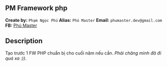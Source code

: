 ## PM Framework php

**Create by:** `Phạm Ngọc Phú`
**Alias:** `Phú Master`
**Email:** `phumaster.dev@gmail.com`
**FB:** [Phú Master](https://facebook.com/nhoc95gait)

## Description
Tạo trước 1 FW PHP chuẩn bị cho cuối năm nếu cần. *Phải chăng mình đã đi quá xa :))*.
